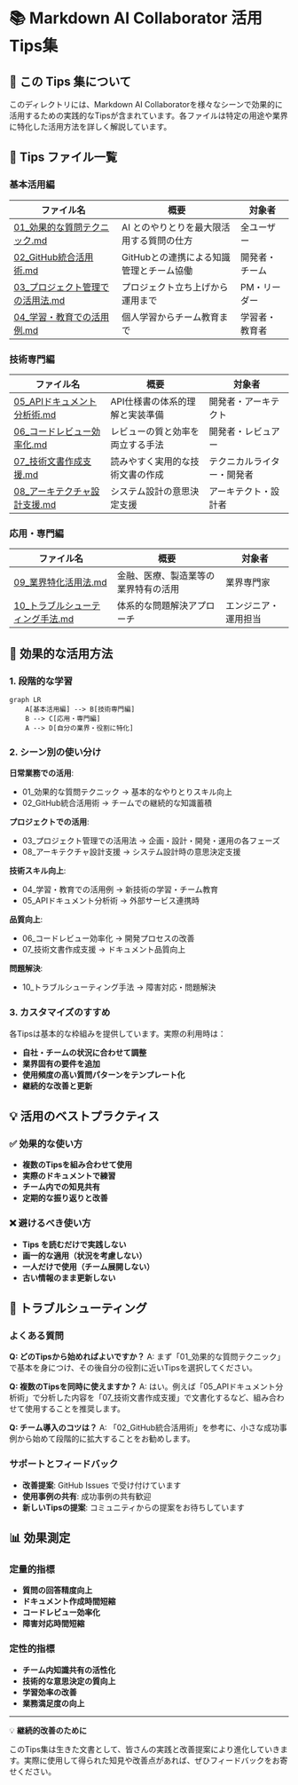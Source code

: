 # 📚 Markdown AI Collaborator 活用Tips集

## 🎯 この Tips 集について

このディレクトリには、Markdown AI Collaboratorを様々なシーンで効果的に活用するための実践的なTipsが含まれています。各ファイルは特定の用途や業界に特化した活用方法を詳しく解説しています。

## 📖 Tips ファイル一覧

### 基本活用編

| ファイル名 | 概要 | 対象者 |
|-----------|------|--------|
| [01_効果的な質問テクニック.md](./01_効果的な質問テクニック.md) | AI とのやりとりを最大限活用する質問の仕方 | 全ユーザー |
| [02_GitHub統合活用術.md](./02_GitHub統合活用術.md) | GitHubとの連携による知識管理とチーム協働 | 開発者・チーム |
| [03_プロジェクト管理での活用法.md](./03_プロジェクト管理での活用法.md) | プロジェクト立ち上げから運用まで | PM・リーダー |
| [04_学習・教育での活用例.md](./04_学習・教育での活用例.md) | 個人学習からチーム教育まで | 学習者・教育者 |

### 技術専門編

| ファイル名 | 概要 | 対象者 |
|-----------|------|--------|
| [05_APIドキュメント分析術.md](./05_APIドキュメント分析術.md) | API仕様書の体系的理解と実装準備 | 開発者・アーキテクト |
| [06_コードレビュー効率化.md](./06_コードレビュー効率化.md) | レビューの質と効率を両立する手法 | 開発者・レビュアー |
| [07_技術文書作成支援.md](./07_技術文書作成支援.md) | 読みやすく実用的な技術文書の作成 | テクニカルライター・開発者 |
| [08_アーキテクチャ設計支援.md](./08_アーキテクチャ設計支援.md) | システム設計の意思決定支援 | アーキテクト・設計者 |

### 応用・専門編

| ファイル名 | 概要 | 対象者 |
|-----------|------|--------|
| [09_業界特化活用法.md](./09_業界特化活用法.md) | 金融、医療、製造業等の業界特有の活用 | 業界専門家 |
| [10_トラブルシューティング手法.md](./10_トラブルシューティング手法.md) | 体系的な問題解決アプローチ | エンジニア・運用担当 |

## 🚀 効果的な活用方法

### 1. 段階的な学習

```mermaid
graph LR
    A[基本活用編] --> B[技術専門編]
    B --> C[応用・専門編]
    A --> D[自分の業界・役割に特化]
```

### 2. シーン別の使い分け

**日常業務での活用**:
- 01_効果的な質問テクニック → 基本的なやりとりスキル向上
- 02_GitHub統合活用術 → チームでの継続的な知識蓄積

**プロジェクトでの活用**:
- 03_プロジェクト管理での活用法 → 企画・設計・開発・運用の各フェーズ
- 08_アーキテクチャ設計支援 → システム設計時の意思決定支援

**技術スキル向上**:
- 04_学習・教育での活用例 → 新技術の学習・チーム教育
- 05_APIドキュメント分析術 → 外部サービス連携時

**品質向上**:
- 06_コードレビュー効率化 → 開発プロセスの改善
- 07_技術文書作成支援 → ドキュメント品質向上

**問題解決**:
- 10_トラブルシューティング手法 → 障害対応・問題解決

### 3. カスタマイズのすすめ

各Tipsは基本的な枠組みを提供しています。実際の利用時は：

- **自社・チームの状況に合わせて調整**
- **業界固有の要件を追加**
- **使用頻度の高い質問パターンをテンプレート化**
- **継続的な改善と更新**

## 💡 活用のベストプラクティス

### ✅ 効果的な使い方

- **複数のTipsを組み合わせて使用**
- **実際のドキュメントで練習**
- **チーム内での知見共有**
- **定期的な振り返りと改善**

### ❌ 避けるべき使い方

- **Tips を読むだけで実践しない**
- **画一的な適用（状況を考慮しない）**
- **一人だけで使用（チーム展開しない）**
- **古い情報のまま更新しない**

## 🔧 トラブルシューティング

### よくある質問

**Q: どのTipsから始めればよいですか？**
A: まず「01_効果的な質問テクニック」で基本を身につけ、その後自分の役割に近いTipsを選択してください。

**Q: 複数のTipsを同時に使えますか？**
A: はい。例えば「05_APIドキュメント分析術」で分析した内容を「07_技術文書作成支援」で文書化するなど、組み合わせて使用することを推奨します。

**Q: チーム導入のコツは？**
A: 「02_GitHub統合活用術」を参考に、小さな成功事例から始めて段階的に拡大することをお勧めします。

### サポートとフィードバック

- **改善提案**: GitHub Issues で受け付けています
- **使用事例の共有**: 成功事例の共有歓迎
- **新しいTipsの提案**: コミュニティからの提案をお待ちしています

## 📊 効果測定

### 定量的指標

- **質問の回答精度向上**
- **ドキュメント作成時間短縮**
- **コードレビュー効率化**
- **障害対応時間短縮**

### 定性的指標

- **チーム内知識共有の活性化**
- **技術的な意思決定の質向上**
- **学習効率の改善**
- **業務満足度の向上**

---

💡 **継続的改善のために**

このTips集は生きた文書として、皆さんの実践と改善提案により進化していきます。実際に使用して得られた知見や改善点があれば、ぜひフィードバックをお寄せください。